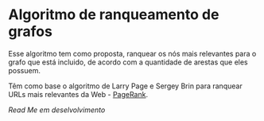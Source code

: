# Algoritmo de ranqueamento de grafos

Esse algoritmo tem como proposta, ranquear os nós mais relevantes para o grafo que está incluido, de acordo com a quantidade de arestas que eles possuem.

Têm como base o algoritmo de Larry Page e Sergey Brin para ranquear URLs mais relevantes da Web - [PageRank](https://en.wikipedia.org/wiki/PageRank).

*Read Me em deselvolvimento*